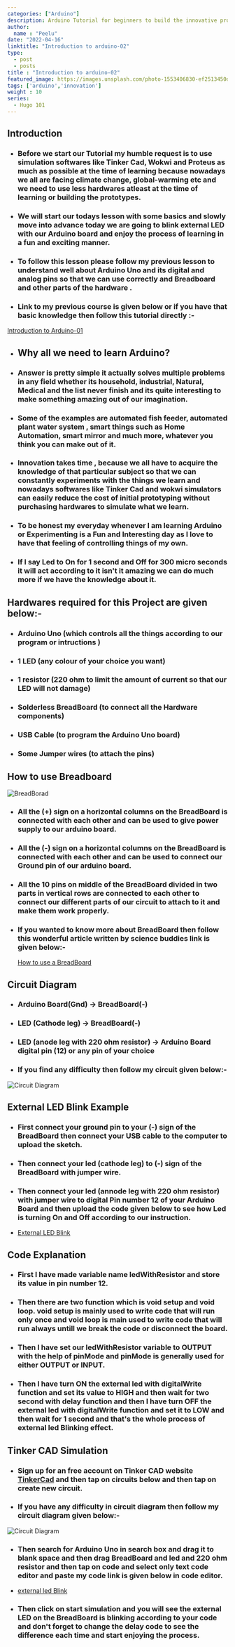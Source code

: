 ```yaml
---
categories: ["Arduino"]
description: Arduino Tutorial for beginners to build the innovative products and use it in our daily life
author:
  name : "Peelu"
date: "2022-04-16"
linktitle: "Introduction to arduino-02"
type: 
  - post
  - posts
title : "Introduction to arduino-02"
featured_image: https://images.unsplash.com/photo-1553406830-ef2513450d76?ixlib=rb-1.2.1&ixid=MnwxMjA3fDB8MHxwaG90by1wYWdlfHx8fGVufDB8fHx8&auto=format&fit=crop&w=1031&q=80
tags: ['arduino','innovation']
weight : 10
series:  
  - Hugo 101
---
```


## Introduction

- ### Before we start our Tutorial my humble request is to use simulation softwares like Tinker Cad, Wokwi and Proteus as much as possible at the time of learning because nowadays we all are facing climate change, global-warming etc and we need to use less hardwares atleast at the time of learning or building the prototypes.

- ###  We will start our todays lesson with some basics and slowly move into advance today we are going to blink external LED with our Arduino board and enjoy the process of learning in a fun and exciting manner.

- ### To follow this lesson please follow  my previous lesson to understand well about Arduino Uno and its digital and analog pins so that we can use correctly and Breadboard and other parts of the hardware .

- ### Link to my previous course is given below or if you have that basic knowledge then follow this tutorial directly :-

[Introduction to Arduino-01](https://palashraghuwanshi.com/2022/introduction-to-arduino-01/)

- ## Why all we need to learn Arduino?

- ### Answer is pretty simple it actually solves multiple problems in any field whether its household, industrial, Natural, Medical and the list never finish and its quite interesting to make something amazing out of our imagination.

- ### Some of the examples are automated fish feeder, automated plant water system , smart things such as Home Automation, smart mirror and much more, whatever you think you can make out of it.

- ### Innovation takes time , because we all have to acquire the knowledge of that particular subject so that we can constantly experiments with the things we learn and nowadays softwares like Tinker Cad and wokwi simulators can easily reduce the cost of initial prototyping without purchasing hardwares to simulate what we learn.

- ### To be honest my everyday whenever I am learning Arduino or Experimenting is a Fun and Interesting day as I love to have that feeling of controlling things of my own.

- ### If I say Led to On for 1 second and Off for 300 micro seconds it will act according to it isn't it amazing we can do much more if we have the knowledge about it.

## Hardwares required  for this Project are given below:-

- ### Arduino Uno (which controls all the things according to our program or intructions )

- ### 1 LED (any colour of your choice you want)

- ### 1 resistor (220 ohm to limit the amount of current so that our LED will not damage)

- ### Solderless BreadBoard (to connect all the Hardware components)

- ### USB Cable (to program the Arduino Uno board)

- ### Some Jumper wires (to attach the pins)

## How to use Breadboard

![BreadBorad](https://cdn.pixabay.com/photo/2020/05/23/17/27/breadboard-5210635_960_720.jpg)

- ### All the (+) sign on a horizontal columns on the BreadBoard is connected with each other and can be used to give power supply to our arduino board.

- ### All the (-) sign on a horizontal columns on the BreadBoard is connected with each other and can be used to connect our Ground pin of our arduino board.

- ### All the 10 pins on middle of the BreadBoard divided in two parts in vertical rows are connected to each other to connect our different parts of our circuit to attach to it and make them work properly.

- ### If you wanted to know more about BreadBoard then follow this wonderful article written by science buddies link is given below:-

    [How to use a BreadBoard](https://www.sciencebuddies.org/science-fair-projects/references/how-to-use-a-breadboard)

## Circuit Diagram 

- ### Arduino Board(Gnd) -> BreadBoard(-)

- ### LED (Cathode leg) -> BreadBoard(-)

- ### LED (anode leg with 220 ohm resistor) -> Arduino Board digital pin (12) or any pin of your choice

- ### If you find any difficulty then follow my circuit given below:-

![Circuit Diagram](/1_LED_with_1_Resistor.png)

## External LED Blink Example

- ### First connect your ground pin to your (-) sign of the BreadBoard then connect your USB cable to the computer to upload the sketch.

- ### Then connect your led (cathode leg) to (-) sign of the BreadBoard with jumper wire.

- ### Then connect your led (annode leg with 220 ohm resistor) with jumper wire to digital Pin number 12 of your Arduino Board and then upload the code given below to see how Led is turning On and Off according to our instruction.

- [External LED Blink](https://github.com/Peelu-Dev/Begiiners-guide-to-arduino/blob/main/1_LED_with_1_Resistor/1_LED_with_1_Resistor.ino)

## Code Explanation

- ### First I have made variable name ledWithResistor and store its value in pin number 12.

- ### Then there are two function which is void setup and void loop. void setup is mainly used to write code that will run only once and void loop is main used to write code that will run always untill we break the code or disconnect the board.

- ### Then I have set our ledWithResistor variable to OUTPUT with the help of pinMode and pinMode is generally used for either OUTPUT or INPUT.

- ### Then I have turn ON the external led with digitalWrite function and set its value to HIGH and then wait for two second with delay function and then I have turn OFF the external led with digitalWrite function and set it to LOW and then wait for 1 second and that's the whole process of external led Blinking effect.

## Tinker CAD Simulation

- ### Sign up for an free account on Tinker CAD website [TinkerCad](https://www.tinkercad.com/join) and then tap on circuits below and then tap on create new circuit.

- ### If you have any difficulty in circuit diagram then follow my circuit diagram given below:-

![Circuit Diagram](/1_LED_with_1_Resistor.png)

- ### Then search for Arduino Uno in search box and drag it to blank space and then drag BreadBoard and led and 220 ohm resistor and then tap on code and select only text code editor and paste my code link is given below in code editor.

- [external led Blink](https://github.com/Peelu-Dev/Begiiners-guide-to-arduino/blob/main/1_LED_with_1_Resistor/1_LED_with_1_Resistor.ino)

- ### Then click on start simulation and you will see the external LED on the BreadBoard is blinking according to your code and don't forget to change the delay code to see the difference each time and start enjoying the process.




